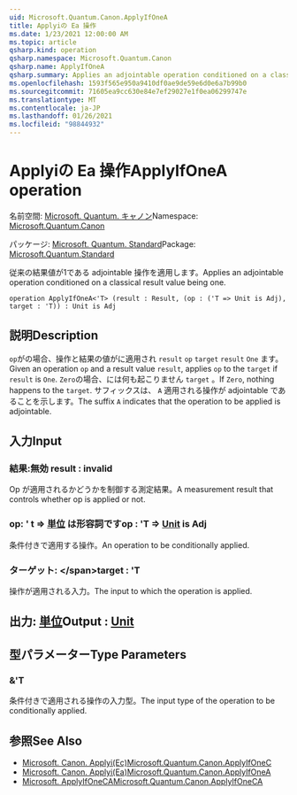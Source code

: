 ```yaml
---
uid: Microsoft.Quantum.Canon.ApplyIfOneA
title: Applyiの Ea 操作
ms.date: 1/23/2021 12:00:00 AM
ms.topic: article
qsharp.kind: operation
qsharp.namespace: Microsoft.Quantum.Canon
qsharp.name: ApplyIfOneA
qsharp.summary: Applies an adjointable operation conditioned on a classical result value being one.
ms.openlocfilehash: 1593f565e950a9410df0ae9de59e6d0e6a7b99b0
ms.sourcegitcommit: 71605ea9cc630e84e7ef29027e1f0ea06299747e
ms.translationtype: MT
ms.contentlocale: ja-JP
ms.lasthandoff: 01/26/2021
ms.locfileid: "98844932"
---
```

# <a name="applyifonea-operation"></a><span data-ttu-id="cb270-102">Applyiの Ea 操作</span><span class="sxs-lookup"><span data-stu-id="cb270-102">ApplyIfOneA operation</span></span>

<span data-ttu-id="cb270-103">名前空間: [Microsoft. Quantum. キャノン](xref:Microsoft.Quantum.Canon)</span><span class="sxs-lookup"><span data-stu-id="cb270-103">Namespace: [Microsoft.Quantum.Canon](xref:Microsoft.Quantum.Canon)</span></span>

<span data-ttu-id="cb270-104">パッケージ: [Microsoft. Quantum. Standard](https://nuget.org/packages/Microsoft.Quantum.Standard)</span><span class="sxs-lookup"><span data-stu-id="cb270-104">Package: [Microsoft.Quantum.Standard](https://nuget.org/packages/Microsoft.Quantum.Standard)</span></span>


<span data-ttu-id="cb270-105">従来の結果値が1である adjointable 操作を適用します。</span><span class="sxs-lookup"><span data-stu-id="cb270-105">Applies an adjointable operation conditioned on a classical result value being one.</span></span>

```qsharp
operation ApplyIfOneA<'T> (result : Result, (op : ('T => Unit is Adj), target : 'T)) : Unit is Adj
```


## <a name="description"></a><span data-ttu-id="cb270-106">説明</span><span class="sxs-lookup"><span data-stu-id="cb270-106">Description</span></span>

<span data-ttu-id="cb270-107">`op`がの場合、操作と結果の値がに適用され `result` `op` `target` `result` `One` ます。</span><span class="sxs-lookup"><span data-stu-id="cb270-107">Given an operation `op` and a result value `result`, applies `op` to the `target` if `result` is `One`.</span></span> <span data-ttu-id="cb270-108">`Zero`の場合、には何も起こりません `target` 。</span><span class="sxs-lookup"><span data-stu-id="cb270-108">If `Zero`, nothing happens to the `target`.</span></span>
<span data-ttu-id="cb270-109">サフィックスは、 `A` 適用される操作が adjointable であることを示します。</span><span class="sxs-lookup"><span data-stu-id="cb270-109">The suffix `A` indicates that the operation to be applied is adjointable.</span></span>

## <a name="input"></a><span data-ttu-id="cb270-110">入力</span><span class="sxs-lookup"><span data-stu-id="cb270-110">Input</span></span>

### <a name="result--__invalidresult__"></a><span data-ttu-id="cb270-111">結果:__無効 <Result>__</span><span class="sxs-lookup"><span data-stu-id="cb270-111">result : __invalid<Result>__</span></span>

<span data-ttu-id="cb270-112">Op が適用されるかどうかを制御する測定結果。</span><span class="sxs-lookup"><span data-stu-id="cb270-112">A measurement result that controls whether op is applied or not.</span></span>


### <a name="op--t--unit--is-adj"></a><span data-ttu-id="cb270-113">op: ' t => [単位](xref:microsoft.quantum.lang-ref.unit)  は形容詞です</span><span class="sxs-lookup"><span data-stu-id="cb270-113">op : 'T => [Unit](xref:microsoft.quantum.lang-ref.unit)  is Adj</span></span>

<span data-ttu-id="cb270-114">条件付きで適用する操作。</span><span class="sxs-lookup"><span data-stu-id="cb270-114">An operation to be conditionally applied.</span></span>


### <a name="target--t"></a><span data-ttu-id="cb270-115">ターゲット: \</span><span class="sxs-lookup"><span data-stu-id="cb270-115">target : 'T</span></span>

<span data-ttu-id="cb270-116">操作が適用される入力。</span><span class="sxs-lookup"><span data-stu-id="cb270-116">The input to which the operation is applied.</span></span>



## <a name="output--unit"></a><span data-ttu-id="cb270-117">出力: [単位](xref:microsoft.quantum.lang-ref.unit)</span><span class="sxs-lookup"><span data-stu-id="cb270-117">Output : [Unit](xref:microsoft.quantum.lang-ref.unit)</span></span>



## <a name="type-parameters"></a><span data-ttu-id="cb270-118">型パラメーター</span><span class="sxs-lookup"><span data-stu-id="cb270-118">Type Parameters</span></span>

### <a name="t"></a><span data-ttu-id="cb270-119">&</span><span class="sxs-lookup"><span data-stu-id="cb270-119">'T</span></span>

<span data-ttu-id="cb270-120">条件付きで適用される操作の入力型。</span><span class="sxs-lookup"><span data-stu-id="cb270-120">The input type of the operation to be conditionally applied.</span></span>

## <a name="see-also"></a><span data-ttu-id="cb270-121">参照</span><span class="sxs-lookup"><span data-stu-id="cb270-121">See Also</span></span>

- [<span data-ttu-id="cb270-122">Microsoft. Canon. Applyi(Ec)</span><span class="sxs-lookup"><span data-stu-id="cb270-122">Microsoft.Quantum.Canon.ApplyIfOneC</span></span>](xref:Microsoft.Quantum.Canon.ApplyIfOneC)
- [<span data-ttu-id="cb270-123">Microsoft. Canon. Applyi(Ea)</span><span class="sxs-lookup"><span data-stu-id="cb270-123">Microsoft.Quantum.Canon.ApplyIfOneA</span></span>](xref:Microsoft.Quantum.Canon.ApplyIfOneA)
- [<span data-ttu-id="cb270-124">Microsoft. ApplyIfOneCA</span><span class="sxs-lookup"><span data-stu-id="cb270-124">Microsoft.Quantum.Canon.ApplyIfOneCA</span></span>](xref:Microsoft.Quantum.Canon.ApplyIfOneCA)
